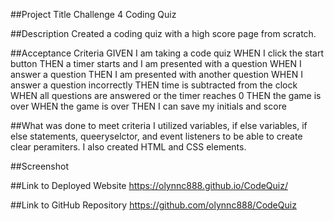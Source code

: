 ##Project Title
Challenge 4 Coding Quiz

##Description
Created a coding quiz with a high score page from scratch.

##Acceptance Criteria
GIVEN I am taking a code quiz
WHEN I click the start button
THEN a timer starts and I am presented with a question
WHEN I answer a question
THEN I am presented with another question
WHEN I answer a question incorrectly
THEN time is subtracted from the clock
WHEN all questions are answered or the timer reaches 0
THEN the game is over
WHEN the game is over
THEN I can save my initials and score

##What was done to meet criteria
I utilized variables, if else variables, if else statements, queeryselctor, and event listeners to be able to create clear peramiters. I also created HTML and CSS elements.

##Screenshot


##Link to Deployed Website
https://olynnc888.github.io/CodeQuiz/

##Link to GitHub Repository
https://github.com/olynnc888/CodeQuiz
